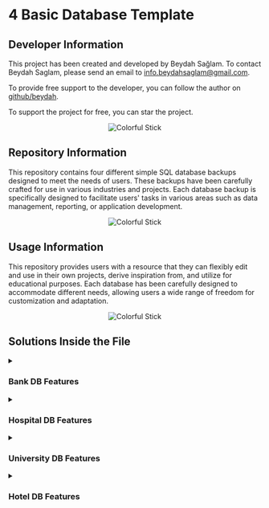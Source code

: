 # 4 Basic Database Template

## Developer Information

This project has been created and developed by Beydah Sağlam. To contact Beydah Saglam, please send an email to [info.beydahsaglam@gmail.com](mailto:info.beydahsaglam@gmail.com).

To provide free support to the developer, you can follow the author on <a href="https://github.com/beydah" target="blank">github/beydah</a>.

To support the project for free, you can star the project.

<div style="text-align:center;">
    <img src="https://i.imgur.com/waxVImv.png" alt="Colorful Stick">
</div>

## Repository Information

This repository contains four different simple SQL database backups designed to meet the needs of users. These backups have been carefully crafted for use in various industries and projects. Each database backup is specifically designed to facilitate users' tasks in various areas such as data management, reporting, or application development.

<div style="text-align:center;">
    <img src="https://i.imgur.com/waxVImv.png" alt="Colorful Stick">
</div>

## Usage Information

This repository provides users with a resource that they can flexibly edit and use in their own projects, derive inspiration from, and utilize for educational purposes. Each database has been carefully designed to accommodate different needs, allowing users a wide range of freedom for customization and adaptation.

<div style="text-align:center;">
    <img src="https://i.imgur.com/waxVImv.png" alt="Colorful Stick">
</div>

## Solutions Inside the File

<details>
  <summary><h3>Bank DB Features</h3></summary>
    <ol>
    <li>Address Information (Addresses) and Customers</li>
    <li>Card Information and Card Transactions</li>
    <li>Contact Information and Customers</li>
    <li>Authorized Users and Customers</li>
    <li>Other...</li>
  </ol>
  
  #### Download Information

You can download the relevant database by clicking on the link or button below.

[v Click For Download To Database v](https://github.com/beydah/SQL-and-Database/raw/main/DATABASE/Bank_DB.bak)

  <div>
    <a href="https://github.com/beydah/SQL-and-Database/raw/main/DATABASE/Bank_DB.bak">
        <img src="https://raw.githubusercontent.com/beydah/asset/main/button/download_focus.png" height="50">
    </a>
    <img src="https://i.imgur.com/waxVImv.png" alt="Colorful Stick">
  </div>  
</details>

<details>
  <summary><h3>Hospital DB Features</h3></summary>
    <ol>
    <li>Patient Management</li>
    <li>Doctor Management</li>
    <li>Appointment Tracking</li>
    <li>Medical Records</li>
    <li>Other...</li>
  </ol>
  
  #### Download Information
  
You can download the relevant database by clicking on the link or button below.

[v Click For Download To Database v](https://github.com/beydah/SQL-and-Database/raw/main/DATABASE/Hospital_DB.bak)

  <div>
    <a href="https://github.com/beydah/SQL-and-Database/raw/main/DATABASE/Hospital_DB.bak">
        <img src="https://raw.githubusercontent.com/beydah/asset/main/button/download_focus.png" height="50">
    </a>
    <img src="https://i.imgur.com/waxVImv.png" alt="Colorful Stick">
  </div>    
</details>

<details>
  <summary><h3>University DB Features</h3></summary>
    <ol>
    <li>Student Management</li>
    <li>Faculty Member Management</li>
    <li>Course Record Tracking</li>
    <li>Exam Records</li>
    <li>Other...</li>
  </ol>

#### Download Information

You can download the relevant database by clicking on the link or button below.

[v Click For Download To Database v](https://github.com/beydah/SQL-and-Database/raw/main/DATABASE/University_DB.bak)

  <div>
    <a href="https://github.com/beydah/SQL-and-Database/raw/main/DATABASE/University_DB.bak">
        <img src="https://raw.githubusercontent.com/beydah/asset/main/button/download_focus.png" height="50">
    </a>
    <img src="https://i.imgur.com/waxVImv.png" alt="Colorful Stick">
  </div>  
</details>

<details>
  <summary><h3>Hotel DB Features</h3></summary>
    <ol>
    <li>Guest Management</li>
    <li>Staff Management</li>
    <li>Room Record Tracking</li>
    <li>Reservation Records</li>
    <li>Other...</li>
  </ol>

#### Download Information

You can download the relevant database by clicking on the link or button below.

[v Click For Download To Database v](https://github.com/beydah/SQL-and-Database/raw/main/DATABASE/Hotel_DB.bak)

  <div>
    <a href="https://github.com/beydah/SQL-and-Database/raw/main/DATABASE/Hotel_DB.bak">
        <img src="https://raw.githubusercontent.com/beydah/asset/main/button/download_focus.png" height="50">
    </a>
  </div>   
</details>

